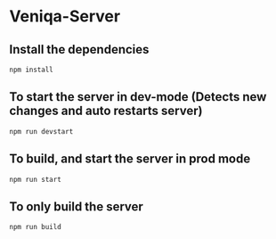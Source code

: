 # Veniqa-Server

## Install the dependencies
`npm install`

## To start the server in dev-mode (Detects new changes and auto restarts server)
`npm run devstart`

## To build, and start the server in prod mode
`npm run start`

## To only build the server
`npm run build`